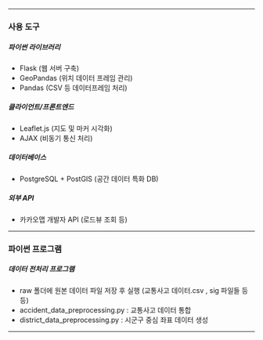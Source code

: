 
---
### 사용 도구
##### 파이썬 라이브러리
- Flask (웹 서버 구축)
- GeoPandas (위치 데이터 프레임 관리)
- Pandas (CSV 등 데이터프레임 처리)

##### 클라이언트/프론트엔드
- Leaflet.js (지도 및 마커 시각화)
- AJAX (비동기 통신 처리)

##### 데이터베이스
- PostgreSQL + PostGIS (공간 데이터 특화 DB)

##### 외부 API
- 카카오맵 개발자 API (로드뷰 조회 등)
---
### 파이썬 프로그램
##### 데이터 전처리 프로그램
- raw 폴더에 원본 데이터 파일 저장 후 실행 (교통사고 데이터.csv , sig 파일들 등등)
- accident_data_preprocessing.py : 교통사고 데이터 통합
- district_data_preprocessing.py : 시군구 중심 좌표 데이터 생성
-------
